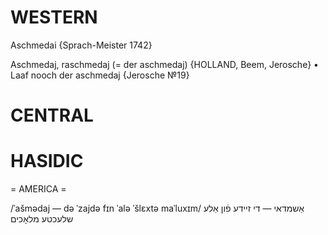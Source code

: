 
WESTERN
========

Aschmedai {Sprach-Meister 1742}

Aschmedaj, raschmedaj (= der aschmedaj) {HOLLAND, Beem, Jerosche}
	•	Laaf nooch der aschmedaj {Jerosche №19}

CENTRAL
========

HASIDIC
=======
= AMERICA = 

/ˈašmədaj — də ˈzajdə fɪn ˈalə ˈšlɛxtə maˈluxɪm/ אַשמדאי — די זיידע פֿון אַלע שלעכטע מלאָכים

